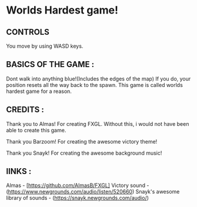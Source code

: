 # Worlds Hardest game!

## CONTROLS
You move by using WASD keys. 
## BASICS OF THE GAME :
Dont walk into anything blue!(Includes the edges of the map) If you do, your position resets all the way back to the spawn. 
This game is called worlds hardest game for a reason. 

## CREDITS : 
Thank you to Almas! For creating FXGL. Without this, i would not have been able to create this game. 

Thank you Barzoom! For creating the awesome victory theme!

Thank you Snayk! For creating the awesome background music!


## lINKS : 
Almas - 
[https://github.com/AlmasB/FXGL]
Victory sound - 
(https://www.newgrounds.com/audio/listen/520660)
Snayk's awesome library of sounds - 
(https://snayk.newgrounds.com/audio/)
